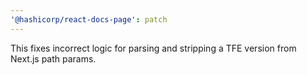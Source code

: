 ```yaml
---
'@hashicorp/react-docs-page': patch
---
```


This fixes incorrect logic for parsing and stripping a TFE version from Next.js path params.
